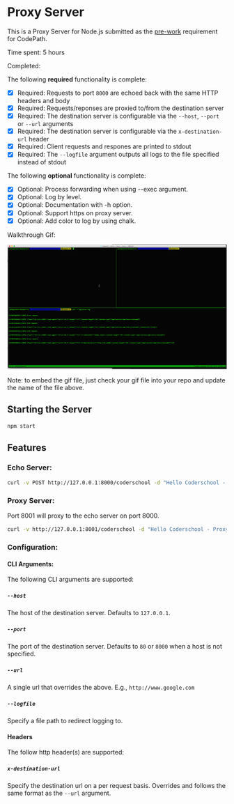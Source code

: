 # Proxy Server

This is a Proxy Server for Node.js submitted as the [pre-work](http://courses.codepath.com/snippets/intro_to_nodejs/prework) requirement for CodePath.

Time spent: 5 hours

Completed:

The following **required** functionality is complete:

* [x] Required: Requests to port `8000` are echoed back with the same HTTP headers and body
* [x] Required: Requests/reponses are proxied to/from the destination server
* [x] Required: The destination server is configurable via the `--host`, `--port`  or `--url` arguments
* [x] Required: The destination server is configurable via the `x-destination-url` header
* [x] Required: Client requests and respones are printed to stdout
* [x] Required: The `--logfile` argument outputs all logs to the file specified instead of stdout

The following **optional** functionality is complete:

* [x] Optional: Process forwarding when using --exec argument.
* [x] Optional: Log by level.
* [x] Optional: Documentation with -h option.
* [x] Optional: Support https on proxy server.
* [x] Optional: Add color to log by using chalk.

Walkthrough Gif:

![Video Walkthrough](nodejs-prework.gif)

Note: to embed the gif file, just check your gif file into your repo and update the name of the file above.

## Starting the Server

```
npm start
```

## Features

### Echo Server:

```bash
curl -v POST http://127.0.0.1:8000/coderschool -d "Hello Coderschool - " -H "x-coderschool: Howdy, Guys?"
```

### Proxy Server:

Port 8001 will proxy to the echo server on port 8000.

```bash
curl -v http://127.0.0.1:8001/coderschool -d "Hello Coderschool - Proxy Server"
```


### Configuration:

#### CLI Arguments:

The following CLI arguments are supported:

##### `--host`

The host of the destination server. Defaults to `127.0.0.1`.

##### `--port`

The port of the destination server. Defaults to `80` or `8000` when a host is not specified.

##### `--url`

A single url that overrides the above. E.g., `http://www.google.com`

##### `--logfile`

Specify a file path to redirect logging to.

#### Headers

The follow http header(s) are supported:

##### `x-destination-url`

Specify the destination url on a per request basis. Overrides and follows the same format as the `--url` argument.
